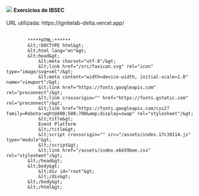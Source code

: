 <html>
	<img src="https://app.ibsec.com.br/wp-content/themes/ibsec-2022/images/logo.webp" />
	<strong>Exercícios de IBSEC</strong>
	<br>
	<br>
	<span>URL utilizada: https://ignitelab-delta.vercel.app/</span>
  <br>
	<br>
	
			*****HTML:******
			&lt;!DOCTYPE html&gt;
			&lt;html lang="en"&gt;
			&lt;head&gt;
				&lt;meta charset="utf-8"/&gt;
				&lt;link href="/src/favicon.svg" rel="icon" type="image/svg+xml"/&gt;
				&lt;meta content="width=device-width, initial-scale=1.0" name="viewport"/&gt;
				&lt;link href="https://fonts.googleapis.com" rel="preconnect"/&gt;
				&lt;link crossorigin="" href="https://fonts.gstatic.com" rel="preconnect"/&gt;
				&lt;link href="https://fonts.googleapis.com/css2?family=Roboto:wght@400;500;700&amp;display=swap" rel="stylesheet"/&gt;
				&lt;title&gt;
				Event Platform
				&lt;/title&gt;
				&lt;script crossorigin="" src="/assets/index.17c39114.js" type="module"&gt;
				&lt;/script&gt;
				&lt;link href="/assets/index.e6439bee.css" rel="stylesheet"/&gt;
			&lt;/head&gt;
			&lt;body&gt;
				&lt;div id="root"&gt;
				&lt;/div&gt;
			&lt;/body&gt;
			&lt;/html&gt;			 
</html>